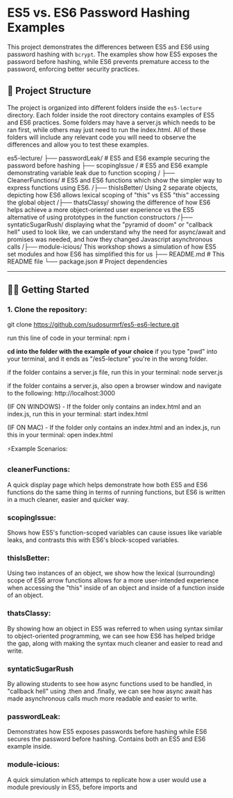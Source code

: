 # ES5 vs. ES6 Password Hashing Examples

This project demonstrates the differences between ES5 and ES6 using password hashing with `bcrypt`. The examples show how ES5 exposes the password before hashing, while ES6 prevents premature access to the password, enforcing better security practices.

## 📁 Project Structure

The project is organized into different folders inside the `es5-lecture` directory. Each folder inside the root directory contains examples of ES5 and ES6 practices. Some folders may have a server.js which needs to be ran first, while others may just need to run the index.html. All of these folders will include any relevant code you will need to observe the differences and allow you to test these examples. 

es5-lecture/ ├── passwordLeak/ # ES5 and ES6 example securing the password before hashing ├── scopingIssue / # ES5 and ES6 example demonstrating variable leak due to function scoping / ├── CleanerFunctions/ # ES5 and ES6 functions which show the simpler way to express functions using ES6. /├── thisIsBetter/ Using 2 separate objects, depicting how ES6 allows lexical scoping of "this" vs ES5 "this" accessing the global object /├── thatsClassy/ showing the difference of how ES6 helps achieve a more object-oriented user experience vs the ES5 alternative of using prototypes in the function constructors /├── syntaticSugarRush/ displaying what the "pyramid of doom" or "callback hell" used to look like, we can understand why the need for async/await and promises was needed, and how they changed Javascript asynchronous calls /├── module-icious/ This workshop shows a simulation of how ES5 set modules and how ES6 has simplified this for us ├── README.md # This README file └── package.json # Project dependencies

---

## 🧑‍💻 Getting Started

### 1. **Clone the repository**:
   
  
   git clone https://github.com/sudosurmrf/es5-es6-lecture.git

   run this line of code in your terminal: npm i

   **cd into the folder with the example of your choice** if you type "pwd" into your terminal, and it ends as "/es5-lecture" you're in the wrong folder.

   if the folder contains a server.js file, run this in your terminal: node server.js

   if the folder contains a server.js, also open a browser window and navigate to the following: http://localhost:3000

   
   
   (IF ON WINDOWS) - If the folder only contains an index.html and an index.js, run this in your terminal: start index.html

   (IF ON MAC) - If the folder only contains an index.html and an index.js, run this in your terminal: open index.html
   
   

⚡Example Scenarios:
### cleanerFunctions: 
A quick display page which helps demonstrate how both ES5 and ES6 functions do the same thing in terms of running functions, but ES6 is written in a much cleaner, easier and quicker way.

### scopingIssue: 
Shows how ES5's function-scoped variables can cause issues like variable leaks, and contrasts this with ES6's block-scoped variables.

### thisIsBetter:
Using two instances of an object, we show how the lexical (surrounding) scope of ES6 arrow functions allows for a more user-intended experience when accessing the "this" inside of an object and inside of a function inside of an object. 

### thatsClassy:
By showing how an object in ES5 was referred to when using syntax similar to object-oriented programming, we can see how ES6 has helped bridge the gap, along with making the syntax much cleaner and easier to read and write. 

### syntaticSugarRush
By allowing students to see how async functions used to be handled, in "callback hell" using .then and .finally, we can see how async await has made asynchronous calls much more readable and easier to write.

### passwordLeak:
 Demonstrates how ES5 exposes passwords before hashing while ES6 secures the password before hashing. Contains both an ES5 and ES6 example inside.

### module-icious:
A quick simulation which attemps to replicate how a user would use a module previously in ES5, before imports and 

